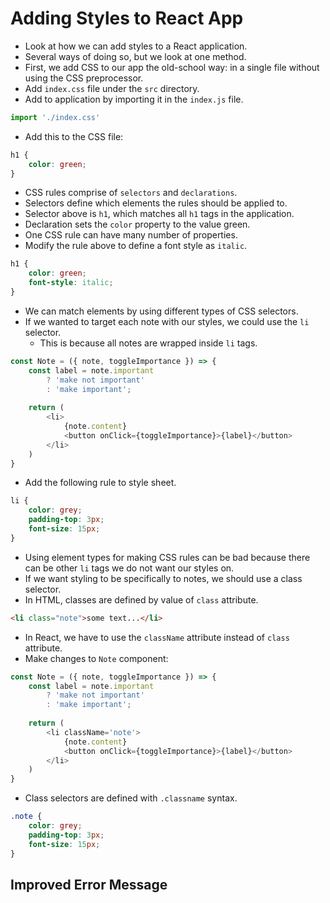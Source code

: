 # Adding Styles to React App
- Look at how we can add styles to a React application.
- Several ways of doing so, but we look at one method.
- First, we add CSS to our app the old-school way: in a single file without using the CSS preprocessor.
- Add `index.css` file under the `src` directory.
- Add to application by importing it in the `index.js` file.
```javascript
import './index.css'
```
- Add this to the CSS file:
```css
h1 {
    color: green;
}
```
- CSS rules comprise of `selectors` and `declarations`.
- Selectors define which elements the rules should be applied to.
- Selector above is `h1`, which matches all `h1` tags in the application.
- Declaration sets the `color` property to the value green.
- One CSS rule can have many number of properties.
- Modify the rule above to define a font style as `italic`.
```css
h1 {
    color: green;
    font-style: italic;
}
```
- We can match elements by using different types of CSS selectors.
- If we wanted to target each note with our styles, we could use the `li` selector.
    - This is because all notes are wrapped inside `li` tags.
```javascript
const Note = ({ note, toggleImportance }) => {
    const label = note.important
        ? 'make not important'
        : 'make important';
    
    return (
        <li>
            {note.content}
            <button onClick={toggleImportance}>{label}</button>
        </li>
    )
}
```
- Add the following rule to style sheet.
```css
li {
    color: grey;
    padding-top: 3px;
    font-size: 15px;
}
```
- Using element types for making CSS rules can be bad because there can be other `li` tags we do not want our styles on.
- If we want styling to be specifically to notes, we should use a class selector.
- In HTML, classes are defined by value of `class` attribute.
```html
<li class="note">some text...</li>
```
- In React, we have to use the `className` attribute instead of `class` attribute.
- Make changes to `Note` component:
```javascript
const Note = ({ note, toggleImportance }) => {
    const label = note.important
        ? 'make not important'
        : 'make important';
    
    return (
        <li className='note'>
            {note.content}
            <button onClick={toggleImportance}>{label}</button>
        </li>
    )
}
```
- Class selectors are defined with `.classname` syntax.
```css
.note {
    color: grey;
    padding-top: 3px;
    font-size: 15px;
}
```

## Improved Error Message
